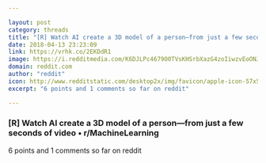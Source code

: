 ```yaml
---

layout: post
category: threads
title: "[R] Watch AI create a 3D model of a person—from just a few seconds of video"
date: 2018-04-13 23:23:09
link: https://vrhk.co/2EKDdR1
image: https://i.redditmedia.com/K6DJLPc4679O0TVsKHSrbXazG4zoIiwzvEoONJaRhBw.jpg?w=320&s=53522ed86705b5a800ccb5e1d8efeab6
domain: reddit.com
author: "reddit"
icon: http://www.redditstatic.com/desktop2x/img/favicon/apple-icon-57x57.png
excerpt: "6 points and 1 comments so far on reddit"

---
```


### [R] Watch AI create a 3D model of a person—from just a few seconds of video • r/MachineLearning

6 points and 1 comments so far on reddit